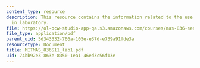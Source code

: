 ```yaml
---
content_type: resource
description: This resource contains the information related to the use of test equipments
  in laboratory.
file: https://ol-ocw-studio-app-qa.s3.amazonaws.com/courses/mas-836-sensor-technologies-for-interactive-environments-spring-2011/74bb92e3863e83501ea146ed3c56f13e_MITMAS_836S11_lab1.pdf
file_type: application/pdf
parent_uid: 5d343332-766a-105e-e37d-e739a91fde3a
resourcetype: Document
title: MITMAS_836S11_lab1.pdf
uid: 74bb92e3-863e-8350-1ea1-46ed3c56f13e
---
```

